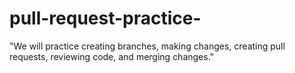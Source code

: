 # pull-request-practice-
"We will practice creating branches, making changes, creating pull requests, reviewing code, and merging changes."
